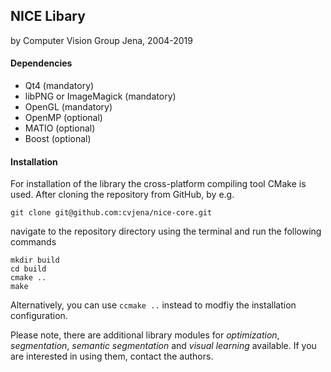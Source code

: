 ## NICE Libary
by Computer Vision Group Jena, 2004-2019

#### Dependencies

* Qt4 (mandatory)
* libPNG or ImageMagick (mandatory)
* OpenGL (mandatory)
* OpenMP (optional)
* MATIO (optional)
* Boost (optional)

#### Installation

For installation of the library the cross-platform compiling tool CMake is used.
After cloning the repository from GitHub, by e.g.

	git clone git@github.com:cvjena/nice-core.git

navigate to the repository directory using the terminal and run the following commands

	mkdir build
	cd build
	cmake ..
	make

Alternatively, you can use `ccmake ..` instead to modfiy the installation configuration.

Please note, there are additional library modules for *optimization*, *segmentation*, *semantic segmentation* and *visual learning* available.
If you are interested in using them, contact the authors.
